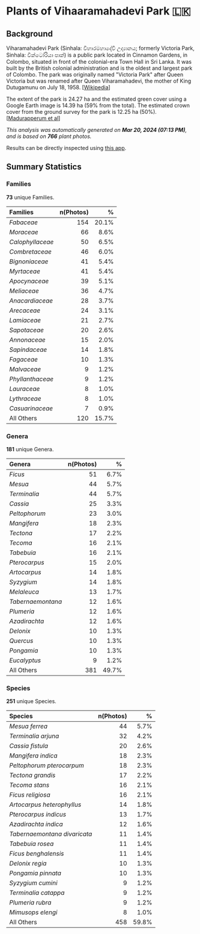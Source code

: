 # Plants of Vihaaramahadevi Park :sri_lanka:

## Background

Viharamahadevi Park (Sinhala: විහාරමහාදේවී උද්‍යානය; formerly Victoria Park, Sinhala: වික්ටෝරියා පාක්) is a public park located in Cinnamon Gardens, in Colombo, situated in front of the colonial-era Town Hall in Sri Lanka. It was built by the British colonial administration and is the oldest and largest park of Colombo. The park was originally named "Victoria Park" after Queen Victoria but was renamed after Queen Viharamahadevi, the mother of King Dutugamunu on July 18, 1958. [[Wikipedia](https://en.wikipedia.org/wiki/Viharamahadevi_Park)]

The extent of the park is 24.27 ha and the estimated green cover using a Google Earth image is 14.39 ha (59% from the total). The estimated crown cover from the ground survey for the park is 12.25 ha (50%). [[Madurapperum et al](https://www.researchgate.net/publication/282250239_CrownTree_cover_of_Viharamahadevi_Park_Colombo)]

*This analysis was automatically generated on  **Mar 20, 2024 (07:13 PM)**, and is based on  **766** plant photos.*

Results can be directly inspected using [this app](https://nuuuwan.github.io/plants).

## Summary Statistics

### Families

**73** unique Families.

| Families | n(Photos) | % |
|:---|---:|---:|
| *Fabaceae* | 154 | 20.1% |
| *Moraceae* | 66 | 8.6% |
| *Calophyllaceae* | 50 | 6.5% |
| *Combretaceae* | 46 | 6.0% |
| *Bignoniaceae* | 41 | 5.4% |
| *Myrtaceae* | 41 | 5.4% |
| *Apocynaceae* | 39 | 5.1% |
| *Meliaceae* | 36 | 4.7% |
| *Anacardiaceae* | 28 | 3.7% |
| *Arecaceae* | 24 | 3.1% |
| *Lamiaceae* | 21 | 2.7% |
| *Sapotaceae* | 20 | 2.6% |
| *Annonaceae* | 15 | 2.0% |
| *Sapindaceae* | 14 | 1.8% |
| *Fagaceae* | 10 | 1.3% |
| *Malvaceae* | 9 | 1.2% |
| *Phyllanthaceae* | 9 | 1.2% |
| *Lauraceae* | 8 | 1.0% |
| *Lythraceae* | 8 | 1.0% |
| *Casuarinaceae* | 7 | 0.9% |
| All Others | 120 | 15.7% |

### Genera

**181** unique Genera.

| Genera | n(Photos) | % |
|:---|---:|---:|
| *Ficus* | 51 | 6.7% |
| *Mesua* | 44 | 5.7% |
| *Terminalia* | 44 | 5.7% |
| *Cassia* | 25 | 3.3% |
| *Peltophorum* | 23 | 3.0% |
| *Mangifera* | 18 | 2.3% |
| *Tectona* | 17 | 2.2% |
| *Tecoma* | 16 | 2.1% |
| *Tabebuia* | 16 | 2.1% |
| *Pterocarpus* | 15 | 2.0% |
| *Artocarpus* | 14 | 1.8% |
| *Syzygium* | 14 | 1.8% |
| *Melaleuca* | 13 | 1.7% |
| *Tabernaemontana* | 12 | 1.6% |
| *Plumeria* | 12 | 1.6% |
| *Azadirachta* | 12 | 1.6% |
| *Delonix* | 10 | 1.3% |
| *Quercus* | 10 | 1.3% |
| *Pongamia* | 10 | 1.3% |
| *Eucalyptus* | 9 | 1.2% |
| All Others | 381 | 49.7% |

### Species

**251** unique Species.

| Species | n(Photos) | % |
|:---|---:|---:|
| *Mesua ferrea* | 44 | 5.7% |
| *Terminalia arjuna* | 32 | 4.2% |
| *Cassia fistula* | 20 | 2.6% |
| *Mangifera indica* | 18 | 2.3% |
| *Peltophorum pterocarpum* | 18 | 2.3% |
| *Tectona grandis* | 17 | 2.2% |
| *Tecoma stans* | 16 | 2.1% |
| *Ficus religiosa* | 16 | 2.1% |
| *Artocarpus heterophyllus* | 14 | 1.8% |
| *Pterocarpus indicus* | 13 | 1.7% |
| *Azadirachta indica* | 12 | 1.6% |
| *Tabernaemontana divaricata* | 11 | 1.4% |
| *Tabebuia rosea* | 11 | 1.4% |
| *Ficus benghalensis* | 11 | 1.4% |
| *Delonix regia* | 10 | 1.3% |
| *Pongamia pinnata* | 10 | 1.3% |
| *Syzygium cumini* | 9 | 1.2% |
| *Terminalia catappa* | 9 | 1.2% |
| *Plumeria rubra* | 9 | 1.2% |
| *Mimusops elengi* | 8 | 1.0% |
| All Others | 458 | 59.8% |

